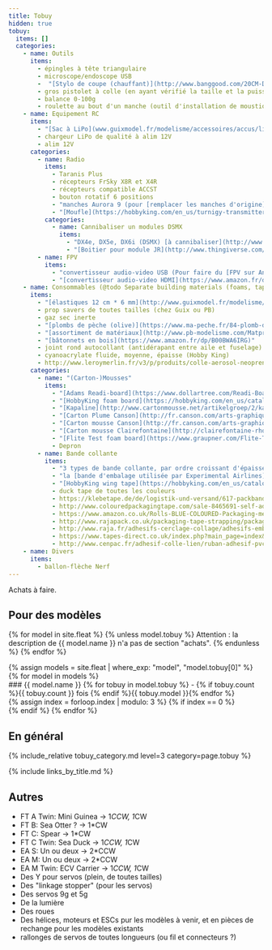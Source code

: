 ```yaml
---
title: Tobuy
hidden: true
tobuy:
  items: []
  categories:
    - name: Outils
      items:
        - épingles à tête triangulaire
        - microscope/endoscope USB
        -  "[Stylo de coupe (chauffant)](http://www.banggood.com/20CM-DC-5_9V-Electric-Craft-Pen-Styrofoam-Cutter-Hot-Wire-Cutting-Tool-With-Adapter-p-1086536.html)"
        - gros pistolet à colle (en ayant vérifié la taille et la puissance du mien)
        - balance 0-100g
        - roulette au bout d'un manche (outil d'installation de moustiquaire) ("screen splining tool") (pour faire des nervures dans la mousse)
    - name: Equipement RC
      items:
        - "[Sac à LiPo](www.guixmodel.fr/modelisme/accessoires/accus/lipo-1s/lipobag-detail)"
        - chargeur LiPo de qualité à alim 12V
        - alim 12V
      categories:
        - name: Radio
          items:
            - Taranis Plus
            - récepteurs FrSky X8R et X4R
            - récepteurs compatible ACCST
            - bouton rotatif 6 positions
            - "manches Aurora 9 (pour [remplacer les manches d'origine](https://www.youtube.com/watch?v=pSMZNkiLENQ))"
            - "[Moufle](https://hobbyking.com/en_us/turnigy-transmitter-muff-black.html)"
          categories:
            - name: Cannibaliser un modules DSMX
              items:
                - "DX4e, DX5e, DX6i (DSMX) [à cannibaliser](http://www.flitetest.com/articles/spektrofy-your-taranis)"
                - "[Boitier pour module JR](http://www.thingiverse.com/thing:293608)"
        - name: FPV
          items:
            - "convertisseur audio-video USB (Pour faire du [FPV sur Android]( https://www.youtube.com/watch?v=GCYtWUJlTrg))"
            - "[convertisseur audio-video HDMI](https://www.amazon.fr/dp/B01I1HWP9W)"
    - name: Consommables (@todo Separate building materials (foams, tapes, glues, plastic cards, wood, etc.) in an annexe)
      items:
        - "[élastiques 12 cm * 6 mm](http://www.guixmodel.fr/modelisme/accessoires/divers/elastique-6x120mm-detail) (trop cher pour grosses quantités)"
        - prop savers de toutes tailles (chez Guix ou PB)
        - gaz sec inerte
        - "[plombs de pèche (olive)](https://www.ma-peche.fr/84-plomb-de-peche)"
        - "[assortiment de matériaux](http://www.pb-modelisme.com/Matprem/listeMatPrem.php) (tubes en carbone, corde à piano, contre-plaqué, etc.)"
        - "[bâtonnets en bois](https://www.amazon.fr/dp/B00BWA6IRG)"
        - joint rond autocollant (antidérapant entre aile et fuselage)
        - cyanoacrylate fluide, moyenne, épaisse (Hobby King)
        - http://www.leroymerlin.fr/v3/p/produits/colle-aerosol-neoprene-spray-77-3m-500g-e35232
      categories:
        - name: "(Carton-)Mousses"
          items:
            - "[Adams Readi-board](https://www.dollartree.com/Readi-Board-Foam-Boards/p16450/index.pro)"
            - "[HobbyKing foam board](https://hobbyking.com/en_us/catalogsearch/result/?q=Aero-modelling+Foam+Board)"
            - "[Kapaline](http://www.cartonmousse.net/artikelgroep/2/kapaline.html)"
            - "[Carton Plume Canson](http://fr.canson.com/arts-graphiques/canson-carton-plume)"
            - "[Carton mousse Canson](http://fr.canson.com/arts-graphiques/canson-carton-mousse-polystyrene)"
            - "[Carton mousse Clairefontaine](http://clairefontaine-rhodia-2016.e-catalogues.info/#380/z)"
            - "[Flite Test foam board](https://www.graupner.com/Flite-Test-Foam-Board-waterproof-foam-board-by-Adams-50-pieces/FT4000B/)"
            - Depron
        - name: Bande collante
          items:
            - "3 types de bande collante, par ordre croissant d'épaisseur et d'élasticité: - packing tape - vinyl tape - duct tape"
            - "la [bande d'embalage utilisée par Experimental Airlines](http://www.tapeplanet.com/Colored-Carton-Tape-s/149.htm)"
            - "[HobbyKing wing tape](https://hobbyking.com/en_us/catalogsearch/result/?q=wing+tape)"
            - duck tape de toutes les couleurs
            - https://klebetape.de/de/logistik-und-versand/617-packband-klebeband-pack-film-farbig-50mm-x-66m-leise-abrollbar.html
            - http://www.colouredpackagingtape.com/sale-8465691-self-adhesive-colored-carton-sealing-tape-2-inch-width-for-food-beverage.html
            - https://www.amazon.co.uk/Rolls-BLUE-COLOURED-Packaging-meters/dp/B004SYAFZ4
            - http://www.rajapack.co.uk/packaging-tape-strapping/packaging-tape/48mm-coloured-polypropylene-packaging-tape_PDT478580.html;pgid=3lF0WPgr1nxSR07xOlkr6VuG0000xxUPphUf;sid=k0YJpUNRb5sMpRShmzktbL5bliNNOd_hdoeqtwx5qYHn0Fk8OYDlgJl-MFRGjUY019o=
            - http://www.raja.fr/adhesifs-cerclage-collage/adhesifs-emballage/rubans-adhesifs-emballage-pvc/ruban-adhesif-pvc-couleur-rajatape-50mm_PDT02219.html
            - https://www.tapes-direct.co.uk/index.php?main_page=index&cPath=148_191
            - http://www.cenpac.fr/adhesif-colle-lien/ruban-adhesif-pvc/ruban-adhesif-pvc-couleur/p13115
    - name: Divers
      items:
        - ballon-flèche Nerf
---
```

Achats à faire.

## Pour des modèles

{% for model in site.fleat %}
{% unless model.tobuy %}
Attention&nbsp;: la description de {{ model.name }} n'a pas de section "achats".
{% endunless %}
{% endfor %}

<div class="row">
{% assign models = site.fleat | where_exp: "model", "model.tobuy[0]" %}
{% for model in models %}
<div class="col-xs-4">
### {{ model.name }}
{% for tobuy in model.tobuy %}
- {% if tobuy.count %}{{ tobuy.count }} fois {% endif %}{{ tobuy.model }}{% endfor %}
</div>
{% assign index = forloop.index | modulo: 3 %}
{% if index == 0 %}<div class="clearfix"></div>{% endif %}
{% endfor %}
</div>

## En général

{% include_relative tobuy_category.md level=3 category=page.tobuy %}

{% include links_by_title.md %}

## Autres

- FT A Twin: Mini Guinea -> 1*CCW, 1*CW
- FT B: Sea Otter ? -> 1*CW
- FT C: Spear -> 1*CW
- FT C Twin: Sea Duck -> 1*CCW, 1*CW
- EA S: Un ou deux -> 2*CCW
- EA M: Un ou deux -> 2*CCW
- EA M Twin: ECV Carrier -> 1*CCW, 1*CW
- Des Y pour servos (plein, de toutes tailles)
- Des "linkage stopper" (pour les servos)
- Des servos 9g et 5g
- De la lumière
- Des roues
- Des hélices, moteurs et ESCs pur les modèles à venir, et en pièces de rechange pour les modèles existants
- rallonges de servos de toutes longueurs (ou fil et connecteurs ?)
